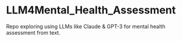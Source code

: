 # LLM4Mental_Health_Assessment
Repo exploring using LLMs like Claude &amp; GPT-3 for mental health assessment from text. 
